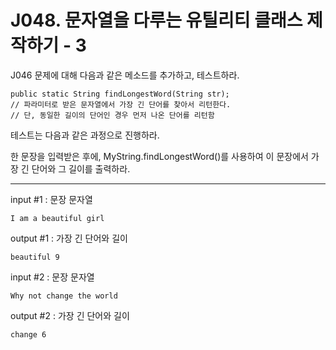 # J048. 문자열을 다루는 유틸리티 클래스 제작하기 - 3
J046 문제에 대해 다음과 같은 메소드를 추가하고, 테스트하라.

```
public static String findLongestWord(String str);
// 파라미터로 받은 문자열에서 가장 긴 단어를 찾아서 리턴한다.
// 단, 동일한 길이의 단어인 경우 먼저 나온 단어를 리턴함
```
테스트는 다음과 같은 과정으로 진행하라.

한 문장을 입력받은 후에, MyString.findLongestWord()를 사용하여 이 문장에서
가장 긴 단어와 그 길이를 출력하라.

---

input #1 : 문장 문자열
```
I am a beautiful girl
```
output #1 : 가장 긴 단어와 길이
```
beautiful 9
```

input #2 : 문장 문자열
```
Why not change the world
```
output #2 : 가장 긴 단어와 길이
```
change 6
```